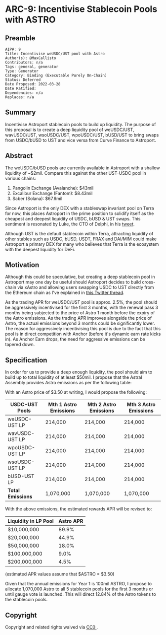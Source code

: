 # ARC-9: Incentivise Stablecoin Pools with ASTRO

## Preamble

```
AIP#: 9
Title: Incentivise weUSDC/UST pool with Astro
Author(s): @MaxCallisto
Contributors: n/a
Tags: general, generator
Type: Generator
Category: Binding (Executable Purely On-Chain)
Status: Deferred
Date Proposed: 2022-03-28
Date Ratified:
Dependencies: n/a
Replaces: n/a
```

## Summary

Incentivise Astroport stablecoin pools to build up liquidity. The purpose of this proposal is to create a deep liquidity pool of weUSDC/UST, wavUSDC/UST, wsoUSDC/UST, wpoUSDC/UST, bUSD/UST to bring swaps from USDC/bUSD to UST and vice versa from Curve Finance to Astroport.

## Abstract

The weUSDC/bUSD pools are currently available in Astroport with a shallow liquidity of ~$2mil. Compare this against the other UST-USDC pool in various chains:

1. Pangolin Exchange (Avalanche): $43mil
2. Excalibur Exchange (Fantom): $8.43mil
3. Saber (Solana): $67.6mil

Since Astroport is the only DEX with a stableswap invariant pool on Terra for now, this places Astroport in the prime position to solidify itself as the cheapest and deepest liquidity of USDC, bUSD & UST swaps. This sentiment is resonated by Luke, the CTO of Delphi, in his [tweet](https://twitter.com/lukedelphi/status/1500546385367773190?s=20&t=muomBeW1T3qyA_WXkGpqOQ).

Although UST is the default stablecoin within Terra, attracting liquidity of other stables such as USDC, bUSD, USDT, FRAX and DAI/MIM could make Astroport a primary DEX for many who believes that Terra is the ecosystem with the deepest liquidity for DeFi. 

## Motivation

Although this could be speculative, but creating a deep stablecoin pool in Astroport may one day be useful should Astroport decides to build cross-chain via xAstro and allowing users swapping USDC to UST directly from the Ethereum chain as I've explained in [this Twitter thread](https://twitter.com/Theramatics/status/1506607155926896648?s=20&t=muomBeW1T3qyA_WXkGpqOQ). 

As the trading APR for weUSDC/UST pool is approx. 2.5%, the pool should be aggressively incentivised for the first 3 months, with the renewal pass 3 months being subjected to the price of Astro 1 month before the expiry of the Astro emissions. As the trading APR improves alongside the price of Astro, the actual emissions beyond 3 months could be significantly lower. The reason for aggressively incentivising this pool is due to the fact that this pool is in direct competition with Anchor (before it's dynamic earn rate kicks in). As Anchor Earn drops, the need for aggressive emissions can be tapered down. 

## Specification

In order for us to provide a deep enough liquidity, the pool should aim to build up to total liquidity of at least $50mil. I propose that the Astral Assembly provides Astro emissions as per the following table: 

With an Astro price of $3.50 at writing, I would propose the following:

|USDC-UST Pools|Mth 1 Astro Emissions|Mth 2 Astro Emissions|Mth 3 Astro Emissions|
| --- | --- | --- | --- |
|weUSDC-UST LP|214,000|214,000|214,000|
|wavUSDC-UST LP|214,000|214,000|214,000|
|wpoUSDC-UST LP|214,000|214,000|214,000|
|wsoUSDC-UST LP|214,000|214,000|214,000|
|bUSD-UST LP|214,000|214,000|214,000|
|**Total Emissions**|1,070,000|1,070,000|1,070,000|

With the above emissions, the estimated rewards APR will be revised to:

|Liquidity in LP Pool|Astro APR|
| --- | --- |
|$10,000,000|89.9%|
|$20,000,000|44.9%|
|$50,000,000|18.0%|
|$100,000,000|9.0%|
|$200,000,000|4.5%|

(estimated APR values assume that $ASTRO = $3.50)

Given that the annual emissions for Year 1 is 100mil ASTRO, I propose to allocate 1,070,000 Astro to all 5 stablecoin pools for the first 3 months or until gauge vote is launched. This will direct 12.84% of the Astro tokens to the stablecoin pools.

## Copyright

Copyright and related rights waived via [CC0 ](https://creativecommons.org/publicdomain/zero/1.0/).
